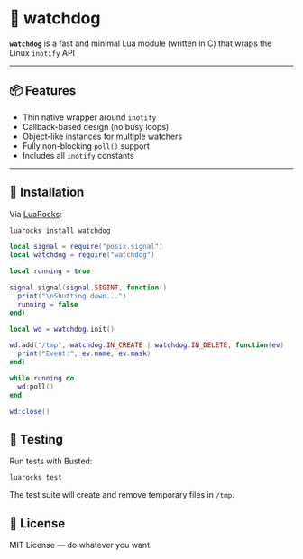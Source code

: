 # 🐾 watchdog

**`watchdog`** is a fast and minimal Lua module (written in C) that wraps the Linux `inotify` API

---

## 📦 Features

- Thin native wrapper around `inotify`
- Callback-based design (no busy loops)
- Object-like instances for multiple watchers
- Fully non-blocking `poll()` support
- Includes all `inotify` constants

---

## 🔧 Installation

Via [LuaRocks](https://luarocks.org/modules/gloirekiba/watchdog):

```bash
luarocks install watchdog
```

```lua
local signal = require("posix.signal")
local watchdog = require("watchdog")

local running = true

signal.signal(signal.SIGINT, function()
  print("\nShutting down...")
  running = false
end)

local wd = watchdog.init()

wd:add("/tmp", watchdog.IN_CREATE | watchdog.IN_DELETE, function(ev)
  print("Event:", ev.name, ev.mask)
end)

while running do
  wd:poll()
end

wd:close()
```

## 🧪 Testing

Run tests with Busted:

```bash
luarocks test
```
The test suite will create and remove temporary files in `/tmp`.

## 📄 License
MIT License — do whatever you want.